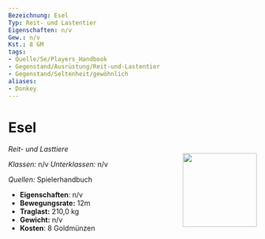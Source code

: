 ```yaml
---
Bezeichnung: Esel
Typ: Reit- und Lastentier
Eigenschaften: n/v
Gew.: n/v
Kst.: 8 GM
tags:
- Quelle/5e/Players_Handbook
- Gegenstand/Ausrüstung/Reit-und-Lastentier
- Gegenstand/Seltenheit/gewöhnlich
aliases:
- Donkey
---
```

# Esel
*Reit- und Lasttiere*  
<img src="Symbolik/Gegenstände.webp" align="right" width="150">

_Klassen:_ n/v 
_Unterklassen:_  n/v

_Quellen:_ Spielerhandbuch

- **Eigenschaften**: n/v
- **Bewegungsrate:** 12m
- **Traglast:** 210,0 kg
- **Gewicht:** n/v
- **Kosten**: 8 Goldmünzen